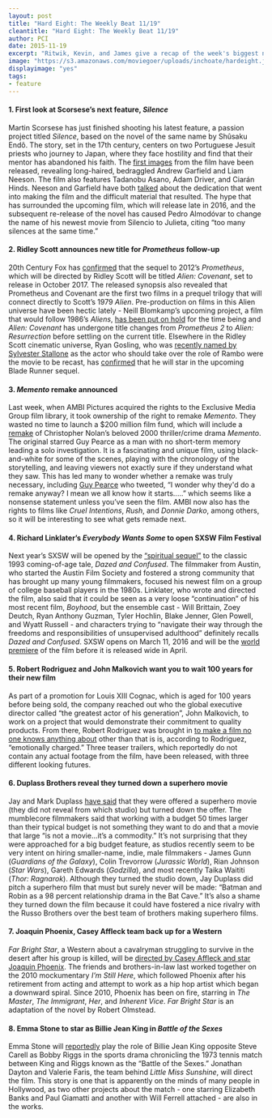 ```yaml
---
layout: post
title: "Hard Eight: The Weekly Beat 11/19"
cleantitle: "Hard Eight: The Weekly Beat 11/19"
author: PCI
date: 2015-11-19
excerpt: "Ritwik, Kevin, and James give a recap of the week's biggest news"
image: "https://s3.amazonaws.com/moviegoer/uploads/inchoate/hardeight.jpg"
displayimage: "yes"
tags: 
- feature
---
```

	
#### 1. First look at Scorsese’s next feature, *Silence*

Martin Scorsese has just finished shooting his latest feature, a passion project titled *Silence*, based on the novel of the same name by Shûsaku Endô. The story, set in the 17th century, centers on two Portuguese Jesuit priests who journey to Japan, where they face hostility and find that their mentor has abandoned his faith. The [first images](http://www.slashfilm.com/silence-images/) from the film have been released, revealing long-haired, bedraggled Andrew Garfield and Liam Neeson. The film also features Tadanobu Asano, Adam Driver, and Ciarán Hinds. Neeson and Garfield have both [talked](http://variety.com/2015/film/news/liam-neeson-silence-martin-scorsese-1201640172/) about the dedication that went into making the film and the difficult material that resulted. The hype that has surrounded the upcoming film, which will release late in 2016, and the subsequent re-release of the novel has caused Pedro Almodóvar to change the name of his newest movie from Silencio to Julieta, citing “too many silences at the same time.” 

#### 2. Ridley Scott announces new title for *Prometheus* follow-up
	
20th Century Fox has [confirmed](http://www.hollywoodreporter.com/heat-vision/ridley-scotts-prometheus-sequel-gets-840584) that the sequel to 2012’s *Prometheus*, which will be directed by Ridley Scott will be titled *Alien: Covenant*, set to release in October 2017. The released synopsis also revealed that Prometheus and Covenant are the first two films in a prequel trilogy that will connect directly to Scott’s 1979 *Alien*. Pre-production on films in this Alien universe have been hectic lately - Neill Blomkamp’s upcoming project, a film that would follow 1986’s *Aliens*, [has been put on hold](http://deadline.com/2015/10/neill-blomkamp-aliens-sequel-set-aside-for-prometheus-2-1201598007/) for the time being and *Alien: Covenant* has undergone title changes from *Prometheus 2* to *Alien: Resurrection* before settling on the current title. Elsewhere in the Ridley Scott cinematic universe, Ryan Gosling, who was [recently named by Sylvester Stallone](http://www.cinemablend.com/new/Ryan-Gosling-Rambo-Reboot-Actor-Responds-Stallone-Request-94837.html) as the actor who should take over the role of Rambo were the movie to be recast, has [confirmed](http://collider.com/ryan-gosling-blade-runner-2-nice-guys/) that he will star in the upcoming Blade Runner sequel.


#### 3. *Memento* remake announced

Last week, when AMBI Pictures acquired the rights to the Exclusive Media Group film library, it took ownership of the right to remake *Memento*. They wasted no time to launch a $200 million film fund, which will include a [remake](http://variety.com/2015/film/news/memento-remake-christopher-nolan-1201641515/) of Christopher Nolan’s beloved 2000 thriller/crime drama *Memento*. The original starred Guy Pearce as a man with no short-term memory leading a solo investigation. It is a fascinating and unique film, using black-and-white for some of the scenes, playing with the chronology of the storytelling, and leaving viewers not exactly sure if they understand what they saw. This has led many to wonder whether a remake was truly necessary, including [Guy Pearce](http://www.ew.com/article/2015/11/18/memento-remake-guy-pearce) who tweeted, “I wonder why they'd do a remake anyway?  I mean we all know how it starts.....” which seems like a nonsense statement unless you’ve seen the film. AMBI now also has the rights to films like *Cruel Intentions*, *Rush*, and *Donnie Darko*, among others, so it will be interesting to see what gets remade next.
 
#### 4. Richard Linklater’s *Everybody Wants Some* to open SXSW Film Festival

Next year’s SXSW will be opened by the [“spiritual sequel”](http://www.avclub.com/article/richard-linklaters-spiritual-sequel-dazed-and-conf-228572) to the classic 1993 coming-of-age tale, *Dazed and Confused*. The filmmaker from Austin, who started the Austin Film Society and fostered a strong community that has brought up many young filmmakers, focused his newest film on a group of college baseball players in the 1980s. Linklater, who wrote and directed the film, also said that it could be seen as a very loose “continuation” of his most recent film, *Boyhood*, but the ensemble cast - Will Brittain, Zoey Deutch, Ryan Anthony Guzman, Tyler Hochlin, Blake Jenner, Glen Powell, and Wyatt Russell - and characters trying to “navigate their way through the freedoms and responsibilities of unsupervised adulthood” definitely recalls *Dazed and Confused*. SXSW opens on March 11, 2016 and will be the [world premiere](http://www.slashfilm.com/everybody-wants-some-sxsw/) of the film before it is released wide in April.

#### 5. Robert Rodriguez and John Malkovich want you to wait 100 years for their new film

As part of a promotion for Louis XIII Cognac, which is aged for 100 years before being sold, the company reached out who the global executive director called “the greatest actor of his generation”, John Malkovich, to work on a project that would demonstrate their commitment to quality products. From there, Robert Rodriguez was brought in [to make a film no one knows anything about](http://io9.com/john-malkovich-and-robert-rodriguez-have-made-a-movie-n-1743390289) other than that is is, according to Rodriguez, “emotionally charged.” Three teaser trailers, which reportedly do not contain any actual footage from the film, have been released, with three different looking futures.

#### 6. Duplass Brothers reveal they turned down a superhero movie

Jay and Mark Duplass [have said](http://www.slashfilm.com/jay-and-mark-duplass-superhero-movie/) that they were offered a superhero movie (they did not reveal from which studio) but turned down the offer. The mumblecore filmmakers said that working with a budget 50 times larger than their typical budget is not something they want to do and that a movie that large “is not a movie...it’s a commodity.” It’s not surprising that they were approached for a big budget feature, as studios recently seem to be very intent on hiring smaller-name, indie, male filmmakers - James Gunn (*Guardians of the Galaxy*), Colin Trevorrow (*Jurassic World*), Rian Johnson (*Star Wars*), Gareth Edwards (*Godzilla*), and most recently Taika Waititi (*Thor: Ragnarok*). Although they turned the studio down, Jay Duplass did pitch a superhero film that must but surely never will be made: “Batman and Robin as a 98 percent relationship drama in the Bat Cave.” It’s also a shame they turned down the film because it could have fostered a nice rivalry with the Russo Brothers over the best team of brothers making superhero films.


#### 7. Joaquin Phoenix, Casey Affleck team back up for a Western

*Far Bright Star*, a Western about a cavalryman struggling to survive in the desert after his group is killed, will be [directed by Casey Affleck and star Joaquin Phoenix](http://variety.com/2015/film/news/casey-affleck-far-bright-star-joaquin-phoenix-1201643818/). The friends and brothers-in-law last worked together on the 2010 mockumentary *I’m Still Here*, which followed Phoenix after his retirement from acting and attempt to work as a hip hop artist which began a downward spiral. Since 2010, Phoenix has been on fire, starring in *The Master*, *The Immigrant*, *Her*, and *Inherent Vice*. *Far Bright Star* is an adaptation of the novel by Robert Olmstead.

#### 8. Emma Stone to star as Billie Jean King in *Battle of the Sexes*

Emma Stone will [reportedly](http://variety.com/2015/film/news/battle-sexes-emma-stone-billie-jean-king-1201644084/) play the role of Billie Jean King opposite Steve Carell as Bobby Riggs in the sports drama chronicling the 1973 tennis match between King and Riggs known as the “Battle of the Sexes.” Jonathan Dayton and Valerie Faris, the team behind *Little Miss Sunshine*, will direct the film. This story is one that is apparently on the minds of many people in Hollywood, as two other projects about the match - one starring Elizabeth Banks and Paul Giamatti and another with Will Ferrell attached - are also in the works.